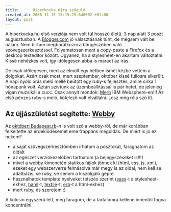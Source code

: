```yaml
--- 
title:      Hiperkocka újra száguld
created_at: 2008-11-15 13:15:25.648002 +01:00
layout: post
--- 
```


A hiperkocka.hu első verziója nem volt túl hosszú életű. 3 nap alatt 3 poszt augusztusban. A [Blogger.com](http://blogger.com) jó választásnak tűnt, de mégsem vált be nálam. Nem bírtam megbarátkozni a böngészőben való szövegszerkesztéssel. Folyamatosan ment a copy-paste a Firefox és a desktop texteditor között. Ugyanez, ha a stylesheet-en akartam változtatni. Kissé nehézkes volt, így időlegesen abba is maradt az írás.

De csak időlegesen, mert az elmúlt egy hétben ismét kézbe vettem a dolgokat. Azért csak most, mert szeptember, október kissé fullosra sikerült. A napi nyolc órás meló mellé beütött egy ruby-s fejlesztés, amire cirka 1 hónapunk volt. Aztán szívtunk az üzembeállítással is pár hetet, de jelenleg vígan muzsikál a cucc. Csak annyit mondok: [Merb](http://merbivore.org) IBM Websphere-en!!! Az első pénzes ruby-s meló, kötelező volt elvállalni. Lesz még róla szó itt.

Az újjászületést segítette: [Webby](http://webby.rubyforge.org/)
--------------------------------------------------------------

Az [októberi Budapest.rb](http://ruby.meetup.hu/blog/2008/10/23/budapest-rb-oktoberi-eloadasok.html)-n is volt szó a webby-ről, de már korábban felkeltette az érdeklődésemet eme frappáns megoldás. De miért is jó ez nekem?

* a saját szövegszerkesztőmben írhatom a posztokat, faraghatom az oldalt
* az egészet verziókezelőben tarthatom (a bejegyszéseket is!!!)
* mivel a webby kimenetén statikus fájlok jönnek ki (html, css, js, xml), ezeket egy webszerverre felmásolva már megy is az oldal, nem kell se adatbázis, se ruby, se semmi a kiszolgáló gépre
* használhatok template nyelveket tetszés szerint ([sass](http://haml.hamptoncatlin.com/docs/rdoc/classes/Sass.html)-t a stylesheet-ekhez, [haml](http://haml.hamptoncatlin.com/tutorial/)-t, [textile](http://hobix.com/textile/)-t, [erb](http://www.ruby-doc.org/stdlib/libdoc/erb/rdoc/)-t a html-ekhez)
* mert ruby, és szeretem :)

A külcsín egyszerű lett, még faragom, de  a tartalomra kellene innentől fogva koncentrálni. 
